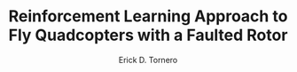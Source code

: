 ---
paperId: 20
author: Erick D. Tornero
publicationauthor: Tornero, E. D.
title: Reinforcement Learning Approach to Fly Quadcopters with a Faulted Rotor
pitch: https://slideslive.com/38922590/reinforcement-learning-approach-to-fly-quadcopters-with-a-faulted-rotor?ref=folder-78029
pdf: Oral_Tornero_Erick.pdf
poster: --
alt: --
type: Oral
topic: Robotics
link: https://research.latinxinai.org/papers/neurips/2019/pdf/Oral_Tornero_Erick.pdf
conference: neurips
year: 2019
tags: neurips-2019-op
location: Vancouver, Canada
---